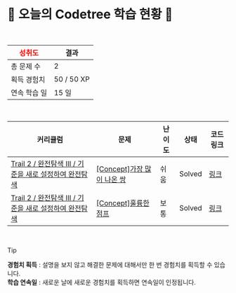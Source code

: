 # 🌲 오늘의 Codetree 학습 현황 🌲

<br />

| <span style="color:red;display:block;text-align:center;"> **성취도**</span> | 결과 |
|---|---|
| 총 문제 수 | 2 |
| 획득 경험치 | 50 / 50 XP |
| 연속 학습 일 | 15 일 |

<br />

|커리큘럼|문제|난이도|상태|코드 링크|
|---|---|---|---|---|
|[Trail 2 / 완전탐색 III / 기준을 새로 설정하여 완전탐색](https://www.codetree.ai/trail-info/novice-mid/)|[[Concept]가장 많이 나온 쌍](https://www.codetree.ai/trails/complete/curated-cards/intro-the-most-frequent-pair/)|쉬움|Solved|[링크](https://github.com/yunjikwak/algorithm/blob/main/250707/%EA%B0%80%EC%9E%A5%20%EB%A7%8E%EC%9D%B4%20%EB%82%98%EC%98%A8%20%EC%8C%8D/the-most-frequent-pair.py)|
|[Trail 2 / 완전탐색 III / 기준을 새로 설정하여 완전탐색](https://www.codetree.ai/trail-info/novice-mid/)|[[Concept]훌륭한 점프](https://www.codetree.ai/trails/complete/curated-cards/intro-great-jump/)|보통|Solved|[링크](https://github.com/yunjikwak/algorithm/blob/main/250707/%ED%9B%8C%EB%A5%AD%ED%95%9C%20%EC%A0%90%ED%94%84/great-jump.py)|


<br />

> [!TIP]
> **경험치 획득** : 설명을 보지 않고 해결한 문제에 대해서만 한 번 경험치를 획득할 수 있습니다.  
> **학습 연속일** : 새로운 날에 새로운 경험치를 획득하면 연속일이 인정됩니다.

